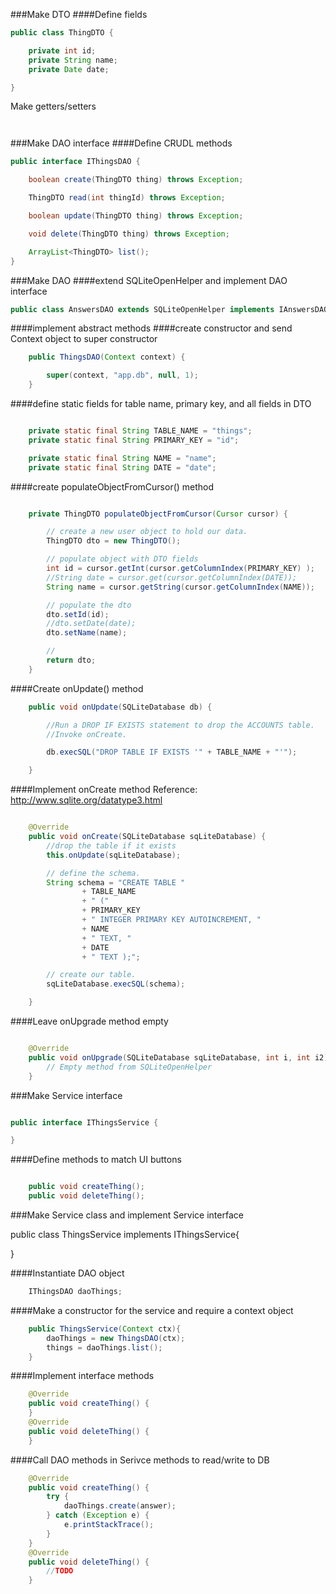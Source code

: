 
###Make DTO
####Define fields
```java
public class ThingDTO {

    private int id;
    private String name;
    private Date date;

}

```
Make getters/setters
```java



```
###Make DAO interface
####Define CRUDL methods
```java
public interface IThingsDAO {

    boolean create(ThingDTO thing) throws Exception;

    ThingDTO read(int thingId) throws Exception;

    boolean update(ThingDTO thing) throws Exception;

    void delete(ThingDTO thing) throws Exception;

    ArrayList<ThingDTO> list();
}
```

###Make DAO
####extend SQLiteOpenHelper and implement DAO interface
```java
public class AnswersDAO extends SQLiteOpenHelper implements IAnswersDAO {}
```

####implement abstract methods
####create constructor and send Context object to super constructor
```java
    public ThingsDAO(Context context) {

        super(context, "app.db", null, 1);
    }
```
####define static fields for table name, primary key, and all fields in DTO
```java

    private static final String TABLE_NAME = "things";
    private static final String PRIMARY_KEY = "id";

    private static final String NAME = "name";
    private static final String DATE = "date";

```

####create populateObjectFromCursor() method
```java

    private ThingDTO populateObjectFromCursor(Cursor cursor) {

        // create a new user object to hold our data.
        ThingDTO dto = new ThingDTO();

        // populate object with DTO fields
        int id = cursor.getInt(cursor.getColumnIndex(PRIMARY_KEY) );
        //String date = cursor.get(cursor.getColumnIndex(DATE));
        String name = cursor.getString(cursor.getColumnIndex(NAME));

        // populate the dto
        dto.setId(id);
        //dto.setDate(date);
        dto.setName(name);

        //
        return dto;
    }
```
####Create onUpdate() method
```java
    public void onUpdate(SQLiteDatabase db) {

        //Run a DROP IF EXISTS statement to drop the ACCOUNTS table.
        //Invoke onCreate.

        db.execSQL("DROP TABLE IF EXISTS '" + TABLE_NAME + "'");

    }
```

####Implement onCreate method
Reference: http://www.sqlite.org/datatype3.html
```java

    @Override
    public void onCreate(SQLiteDatabase sqLiteDatabase) {
        //drop the table if it exists
        this.onUpdate(sqLiteDatabase);

        // define the schema.
        String schema = "CREATE TABLE "
                + TABLE_NAME
                + " ("
                + PRIMARY_KEY
                + " INTEGER PRIMARY KEY AUTOINCREMENT, "
                + NAME
                + " TEXT, "
                + DATE
                + " TEXT );";

        // create our table.
        sqLiteDatabase.execSQL(schema);

    }
```
####Leave onUpgrade method empty
```java

    @Override
    public void onUpgrade(SQLiteDatabase sqLiteDatabase, int i, int i2) {
        // Empty method from SQLiteOpenHelper
    }
```

###Make Service interface
```java

public interface IThingsService {

}
```

####Define methods to match UI buttons
```java

    public void createThing();
    public void deleteThing();

```

###Make Service class and implement Service interface

public class ThingsService implements IThingsService{


}

####Instantiate DAO object
```java
    IThingsDAO daoThings;
```
####Make a constructor for the service and require a context object
```java
    public ThingsService(Context ctx){
        daoThings = new ThingsDAO(ctx);
        things = daoThings.list();
    }

```

####Implement interface methods
```java
    @Override
    public void createThing() {
    }
    @Override
    public void deleteThing() {
    }
```

####Call DAO methods in Serivce methods to read/write to DB
```java
    @Override
    public void createThing() {
        try {
            daoThings.create(answer);
        } catch (Exception e) {
            e.printStackTrace();
        }
    }
    @Override
    public void deleteThing() {
        //TODO
    }

```
